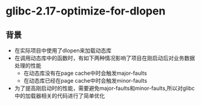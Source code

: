 # glibc-2.17-optimize-for-dlopen
## 背景
* 在实际项目中使用了dlopen来加载动态库
* 在调用动态库中的函数时，有如下两种情况影响了项目在刚启动后对业务数据处理的性能
  * 在动态库没有在page cache中时会触发major-faults
  * 在动态库已经在page cache中时会触发minor-faults
* 为了提高刚启动时的性能，需要避免major-faults和minor-faults,所以对glibc中的加载器相关的代码进行了简单优化
